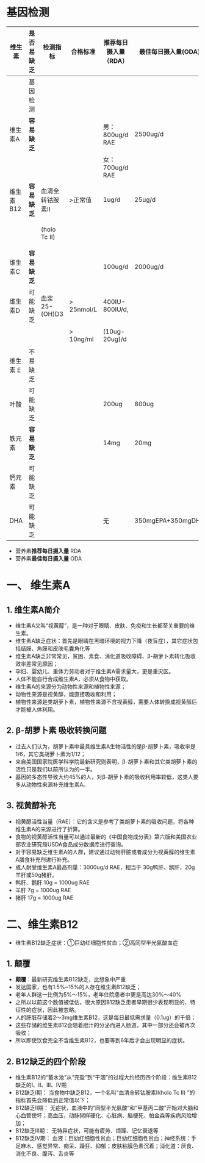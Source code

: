 # 基因检测

| 维生素  |  是否易缺乏   |检测指标        |   合格标准              |推荐每日摄入量 （RDA）  | 最佳每日摄入量(ODA)  |补充上限               |
|------  | ----------- |-----------    |----------              |------------------   | -----------       |-------               |
|        | 基因检测     |               |                        |                     |                    |                      |
|维生素A  | **容易缺乏** |               |                        | 男：800ug/d RAE      |   2500ug/d         | 成人： 3000ug/d RAE   |
|        |            |                |                        | 女：700ug/d RAE      |                    | 儿童： 2000ug/d RAE   |
|维生素B12| **容易缺乏**|血清全转钴胺素Ⅱ   |  >正常值                |  1ug/d              |    25ug/d          |  无上限               |
|        |            |(holo Tc Ⅱ)     |                       |                     |                    | 实验：1000ug/d 5年正常 |
| 维生素C |**容易缺乏** |                |                        |     100ug/d         |  2000ug/d          |                      |
| 维生素D | 可能缺乏    |血浆25-(OH)D3    |  > 25nmol/L            | 400IU-800IU/d,      |                    | 婴儿（20ug～50ug/d）   |
|        |            |                | > 10ng/ml              | (10ug-20ug)/d       |                    | 成人（50ug/d）        |
|维生素 E | 不易缺乏    |                |                        |                      |                   |                      | 
| 叶酸    | 可能缺乏    |                |                        |   200ug              |   800ug           |15mg 可能肠胃不适，睡眠问题|
|铁元素   | **容易缺乏**|                |                        |   14mg               |   20mg            |                     |
| 钙元素  | 可能缺乏    |                |                        |                      |                   |                     |
| DHA    | 可能缺乏    |                |                        |    无                 |350mgEPA+350mgDHA  |                     |

- 营养素**推荐每日摄入量**   RDA
- 营养素**最佳每日摄入量**   ODA


# 一、 维生素A
## 1. 维生素A简介
- 维生素A又叫“视黄醇”，是一种对于眼睛、皮肤、免疫和生长都至关重要的维生素。
- 维生素A缺乏症状：首先是眼睛在黑暗环境的视力下降（夜盲症），其它症状包括结膜、角膜和皮肤毛囊角化等
- 维生素A缺乏非常常见，贫困、素食、消化道吸收障碍、β-胡萝卜素转化吸收效率差常见原因；
- 孕妇、婴幼儿、重体力劳动者对于维生素A需求量大，更是重灾区。
- 人体不能自行合成维生素A，必须从食物中获取。
- 维生素A的来源分为动物性来源和植物性来源；
- 动物性来源是视黄醇，能直接吸收和利用；
- 植物性来源是类胡萝卜素，植物性来源不含视黄醇，需要人体转换成视黄醇后才能被人体利用。

## 2. β-胡萝卜素 吸收转换问题
- 过去人们认为，胡萝卜素中最具维生素A生物活性的是β-胡萝卜素，吸收率是1/6，其它类胡萝卜素为1/12；
- 来自美国国家院医学科学院最新研究则表明，β-胡萝卜素和其它类胡萝卜素的活性只是我们以前所认为的一半。
- 基因的多态性导致大约45%的人，对β-胡萝卜素的吸收利用率较低，这类人要多从动物性来源补充维生素A。

## 3. 视黄醇补充
- 视黄醇活性当量（RAE）：它的含义是参考了类胡萝卜素的吸收问题，将各种维生素A的来源进行了折算。
- 食物的视黄醇活性当量可以通过最新的《中国食物成分表》第六版和美国农业部农业研究局USDA食品成分数据库进行查询。
- 对于容易缺乏维生素A的人群，建议通过动物肝脏或者成分为视黄醇的维生素A膳食补充剂进行补充。
- 成人耐受维生素A最高剂量：3000ug/d RAE，相当于 30g鸭肝、鹅肝，20g羊肝或50g猪肝。
- 鸭肝、鹅肝 10g = 1000ug RAE
- 羊肝      7g  = 1000ug RAE
- 猪肝      17g = 1000ug RAE

# 二、维生素B12
- 维生素B12缺乏症状：①巨幼红细胞性贫血；②高同型半光氨酸血症

## 1. 颠覆
- **颠覆**：最新研究维生素B12缺乏，比想象中严重
- 发达国家，也有1.5%~15%的人存在维生素B12缺乏；
- 老年人群这一比例为5%～15%，老年住院患者中更是高达30%～40%
- 之所以以前这个数值被低估，很大原因B12缺乏患者早期很少表现明显的、特征性的症状，因此被忽略。
- 人的肝脏存储着2～3mg维生素B12，这是每日最低需求量（0.1ug）的千倍；
- 这些存储的维生素B12会随着胆汁的分泌而进入肠道，其中一部分还会被再次吸收；
- 所以即使饮食完全不含维生素B12，也要等到6年后才会出现明显的症状。

## 2. B12缺乏的四个阶段
- 维生素B12的“蓄水池”从“充盈”到“干涸”的过程大约经历四个阶段：维生素B12缺乏的Ⅰ、Ⅱ、Ⅲ、Ⅳ期
- B12缺乏Ⅰ期： 当食物中缺乏B12，一个名叫“血清全转钴胺素Ⅱ(holo Tc Ⅱ) ”的指标首先会降低到正常值以下；
- B12缺乏Ⅱ期： 无症状，血液中的“同型半光氨酸”和“甲基丙二酸”开始对大脑和心血管使坏；高血压，动脉粥样硬化、心脏病、脑梗死、帕金森等疾病风险增加；
- B12缺乏Ⅲ期： 无特异症状，可能有疲劳、烦躁、记忆衰退等
- B12缺乏Ⅳ期： 血液：巨幼红细胞性贫血；巨幼红细胞性贫血；神经系统：手足麻木、感觉异常、痴呆、躁狂、抑郁；皮肤粘膜色素沉着；消化道：厌食、消化不良、腹泻、舌炎等
